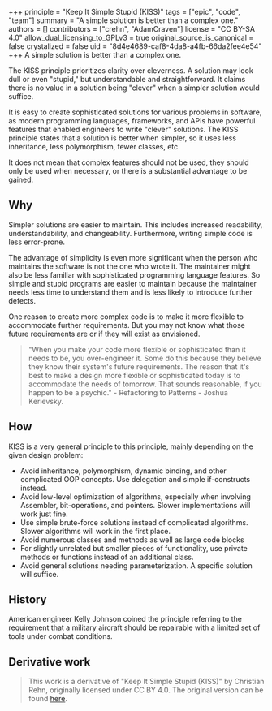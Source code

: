 +++
principle = "Keep It Simple Stupid (KISS)"
tags = ["epic", "code", "team"]
summary = "A simple solution is better than a complex one."
authors = []
contributors = ["crehn", "AdamCraven"]
license = "CC BY-SA 4.0"
allow_dual_licensing_to_GPLv3 = true
original_source_is_canonical = false
crystalized = false
uid = "8d4e4689-caf8-4da8-a4fb-66da2fee4e54"
+++
A simple solution is better than a complex one.

The KISS principle prioritizes clarity over cleverness. A solution may look dull or even "stupid," but understandable and straightforward. It claims there is no value in a solution being "clever" when a simpler solution would suffice.

It is easy to create sophisticated solutions for various problems in software, as modern programming languages, frameworks, and APIs have powerful features that enabled engineers to write "clever" solutions. The KISS principle states that a solution is better when simpler, so it uses less inheritance, less polymorphism, fewer classes, etc.

It does not mean that complex features should not be used, they should only be used when necessary, or there is a substantial advantage to be gained.

## Why

Simpler solutions are easier to maintain. This includes increased readability, understandability, and changeability. Furthermore, writing simple code is less error-prone.

The advantage of simplicity is even more significant when the person who maintains the software is not the one who wrote it. The maintainer might also be less familiar with sophisticated programming language features. So simple and stupid programs are easier to maintain because the maintainer needs less time to understand them and is less likely to introduce further defects.

One reason to create more complex code is to make it more flexible to accommodate further requirements. But you may not know what those future requirements are or if they will exist as envisioned.

> "When you make your code more flexible or sophisticated than it needs to be, you over-engineer it. Some do this because they believe they know their system's future requirements. The reason that it's best to make a design more flexible or sophisticated today is to accommodate the needs of tomorrow. That sounds reasonable, if you happen to be a psychic." - Refactoring to Patterns - Joshua Kerievsky.


## How

KISS is a very general principle to this principle, mainly depending on the given design problem:

  * Avoid inheritance, polymorphism, dynamic binding, and other complicated OOP concepts. Use delegation and simple if-constructs instead.
  * Avoid low-level optimization of algorithms, especially when involving Assembler, bit-operations, and pointers. Slower implementations will work just fine.
  * Use simple brute-force solutions instead of complicated algorithms. Slower algorithms will work in the first place.
  * Avoid numerous classes and methods as well as large code blocks
  * For slightly unrelated but smaller pieces of functionality, use private methods or functions instead of an additional class.
  * Avoid general solutions needing parameterization. A specific solution will suffice.


## History

American engineer Kelly Johnson coined the principle referring to the requirement that a military aircraft should be repairable with a limited set of tools under combat conditions.

## Derivative work

> This work is a derivative of "Keep It Simple Stupid (KISS)" by Christian Rehn, originally licensed under CC BY 4.0. The original version can be found [here](http://principles-wiki.net/principles:keep_it_simple_stupid?rev=1630269194).